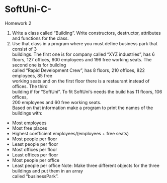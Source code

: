 # SoftUni-C-
Homework	2
1. Write	a	class	called	“Building”.	Write constructors,	destructor,	attributes	and	
functions	for	the	class.
2. Use	that	class	in	a	program	where	you	must	define	business park	that	consist	of	3	
buildings.	The	first	one	is	for	company called	“XYZ	industries”,	has	6	floors,	127	
offices,	600	employees and	196	free	working	seats.	The	second	one	is	for	building	
called	“Rapid	Development	Crew”,	has	8	floors,	210	offices,	822	employees,	85	free	
working	seats	and	on	the	first	floor	there	is	a	restaurant	instead	of	offices. The	third	
building	if	for	“SoftUni”.	To	fit	SoftUni’s	needs	the	build	has	11	floors,	106	offices,	
200	employees	and	60	free	working	seats.	
Based	on	that	information	make	a	program	to	print	the	names	of	the	buildings	with:
- Most	employees
- Most	free	places
- Highest	coefficient employees/(employees	+	free	seats)
- Most	people	per floor
- Least	people	per floor
- Most	offices	per floor
- Least	offices	per	floor
- Most	people	per	office
- Least	people	per	office
Note:	Make	three	different	objects	for	the	three	buildings	and	put	them	in	an	array	
called	“businessPark”.
